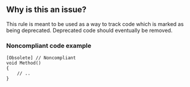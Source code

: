 ## Why is this an issue?
 
This rule is meant to be used as a way to track code which is marked as being deprecated. Deprecated code should eventually be removed.
 
### Noncompliant code example

    [Obsolete] // Noncompliant
    void Method()
    {
        // ..
    }